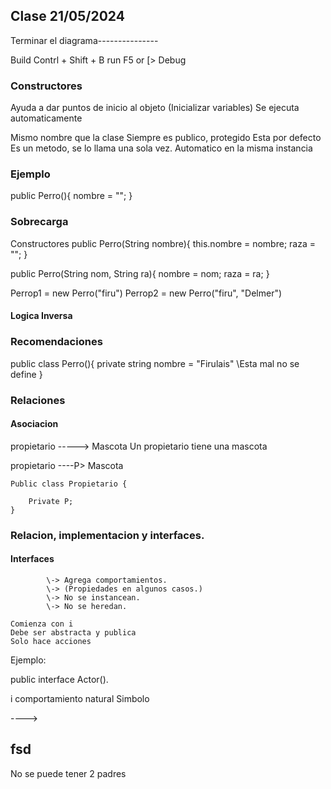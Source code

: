 ## Clase 21/05/2024

Terminar el diagrama---------------

Build   Contrl + Shift + B
run F5 or [>
Debug

### Constructores

Ayuda a dar puntos de inicio al objeto (Inicializar variables)
Se ejecuta automaticamente

Mismo nombre que la clase
Siempre es publico, protegido
Esta por defecto
Es un metodo, se lo llama una sola vez.
Automatico en la misma instancia
### Ejemplo

public Perro(){
    nombre = "";
}

### Sobrecarga


Constructores
public Perro(String nombre){
    this.nombre = nombre;
    raza = "";
}

public Perro(String nom, String ra){
    nombre = nom;
    raza = ra;
}

Perrop1 = new Perro("firu")
Perrop2 = new Perro("firu", "Delmer")

#### Logica Inversa


### Recomendaciones

public class Perro(){
    private string nombre = "Firulais"  \\Esta mal no se define
}

### Relaciones

#### Asociacion

 propietario -----> Mascota
 Un propietario tiene una mascota

 propietario ----P> Mascota

    Public class Propietario {
    
        Private P;
    }

    

### Relacion, implementacion y interfaces.
#### Interfaces
            \-> Agrega comportamientos.
            \-> (Propiedades en algunos casos.)
            \-> No se instancean.
            \-> No se heredan.

    Comienza con i
    Debe ser abstracta y publica
    Solo hace acciones

Ejemplo:
    
public interface Actor().

i comportamiento natural
Simbolo

---->

## fsd
No se puede tener 2 padres